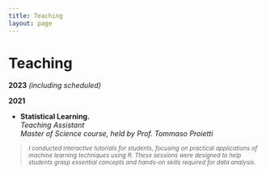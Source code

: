 ```yaml
---
title: Teaching
layout: page
---
```


# Teaching

**2023** *(including scheduled)*

**2021** 
- <b>**Statistical Learning.** </b>  
*Teaching Assistant*    
*Master of Science course, held by Prof. Tommaso Proietti*

> <sub> *I conducted interactive tutorials for students, focusing on practical applications of machine learning techniques using R. These sessions were designed to help students grasp essential concepts and hands-on skills required for data analysis.*
